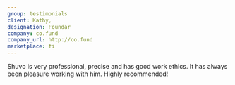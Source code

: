 ```yaml
---
group: testimonials
client: Kathy,
designation: Foundar
company: co.fund
company_url: http://co.fund
marketplace: fi
---
```

Shuvo is very professional, precise and has good work ethics. It has always been pleasure working with him. Highly recommended!